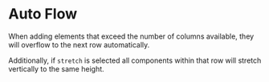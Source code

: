 # Auto Flow

When adding elements that exceed the number of columns available, they will overflow to the next row automatically.

Additionally, if `stretch` is selected all components within that row will stretch vertically to the same height.
